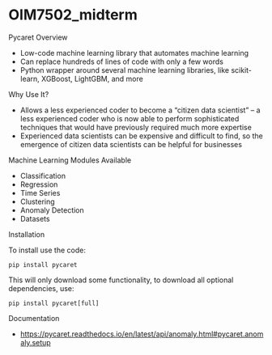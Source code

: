 # OIM7502_midterm

Pycaret Overview
- Low-code machine learning library that automates machine learning
- Can replace hundreds of lines of code with only a few words
- Python wrapper around several machine learning libraries, like scikit-learn, XGBoost, LightGBM, and more

Why Use It?
- Allows a less experienced coder to become a “citizen data scientist” – a less experienced coder who is now able to perform sophisticated techniques that would have previously required much more expertise
- Experienced data scientists can be expensive and difficult to find, so the emergence of citizen data scientists can be helpful for businesses

Machine Learning Modules Available
- Classification
- Regression
- Time Series
- Clustering 
- Anomaly Detection
- Datasets

Installation

To install use the code:
```
pip install pycaret
```

This will only download some functionality, to download all optional dependencies, use:
```
pip install pycaret[full]
```

Documentation
- https://pycaret.readthedocs.io/en/latest/api/anomaly.html#pycaret.anomaly.setup 
